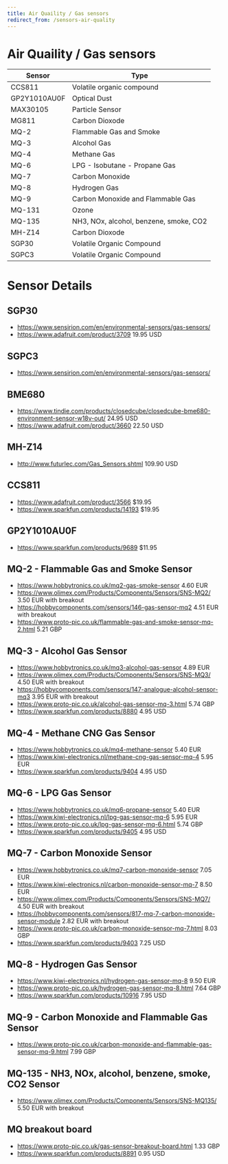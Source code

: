 ```yaml
---
title: Air Quaility / Gas sensors
redirect_from: /sensors-air-quality
---
```


# Air Quaility / Gas sensors

| Sensor       | Type                                   |
| ------------ | -------------------------------------- |
| CCS811       | Volatile organic compound              |
| GP2Y1010AU0F | Optical Dust                           |
| MAX30105     | Particle Sensor                        |
| MG811        | Carbon Dioxode                         |
| MQ-2         | Flammable Gas and Smoke                |
| MQ-3         | Alcohol Gas                            |
| MQ-4         | Methane Gas                            |
| MQ-6         | LPG - Isobutane - Propane Gas          |
| MQ-7         | Carbon Monoxide                        |
| MQ-8         | Hydrogen Gas                           |
| MQ-9         | Carbon Monoxide and Flammable Gas      |
| MQ-131       | Ozone                                  |
| MQ-135       | NH3, NOx, alcohol, benzene, smoke, CO2 |
| MH-Z14       | Carbon Dioxode                         |
| SGP30        | Volatile Organic Compound              |
| SGPC3        | Volatile Organic Compound              |

# Sensor Details

## SGP30

* <https://www.sensirion.com/en/environmental-sensors/gas-sensors/>
* <https://www.adafruit.com/product/3709> 19.95 USD

## SGPC3

* <https://www.sensirion.com/en/environmental-sensors/gas-sensors/>

## BME680

* <https://www.tindie.com/products/closedcube/closedcube-bme680-environment-sensor-w18v-out/> 24.95 USD
* <https://www.adafruit.com/product/3660> 22.50 USD

## MH-Z14

* <http://www.futurlec.com/Gas_Sensors.shtml> 109.90 USD

## CCS811

* <https://www.adafruit.com/product/3566> $19.95
* <https://www.sparkfun.com/products/14193> $19.95

## GP2Y1010AU0F

* <https://www.sparkfun.com/products/9689> $11.95

## MQ-2 - Flammable Gas and Smoke Sensor

* <https://www.hobbytronics.co.uk/mq2-gas-smoke-sensor> 4.60 EUR
* <https://www.olimex.com/Products/Components/Sensors/SNS-MQ2/> 3.50 EUR with breakout
* <https://hobbycomponents.com/sensors/146-gas-sensor-mq2> 4.51 EUR with breakout
* <https://www.proto-pic.co.uk/flammable-gas-and-smoke-sensor-mq-2.html> 5.21 GBP

## MQ-3 - Alcohol Gas Sensor

* <https://www.hobbytronics.co.uk/mq3-alcohol-gas-sensor> 4.89 EUR
* <https://www.olimex.com/Products/Components/Sensors/SNS-MQ3/> 4.50 EUR with breakout
* <https://hobbycomponents.com/sensors/147-analogue-alcohol-sensor-mq3> 3.95 EUR with breakout
* <https://www.proto-pic.co.uk/alcohol-gas-sensor-mq-3.html> 5.74 GBP
* <https://www.sparkfun.com/products/8880> 4.95 USD

## MQ-4 - Methane CNG Gas Sensor

* <https://www.hobbytronics.co.uk/mq4-methane-sensor> 5.40 EUR
* <https://www.kiwi-electronics.nl/methane-cng-gas-sensor-mq-4> 5.95 EUR
* https://www.sparkfun.com/products/9404 4.95 USD

## MQ-6 - LPG Gas Sensor

* <https://www.hobbytronics.co.uk/mq6-propane-sensor> 5.40 EUR
* <https://www.kiwi-electronics.nl/lpg-gas-sensor-mq-6> 5.95 EUR
* <https://www.proto-pic.co.uk/lpg-gas-sensor-mq-6.html> 5.74 GBP
* <https://www.sparkfun.com/products/9405> 4.95 USD

## MQ-7 - Carbon Monoxide Sensor

* <https://www.hobbytronics.co.uk/mq7-carbon-monoxide-sensor> 7.05 EUR
* <https://www.kiwi-electronics.nl/carbon-monoxide-sensor-mq-7> 8.50 EUR
* <https://www.olimex.com/Products/Components/Sensors/SNS-MQ7/> 4.50 EUR with breakout
* <https://hobbycomponents.com/sensors/817-mq-7-carbon-monoxide-sensor-module> 2.82 EUR with breakout
* <https://www.proto-pic.co.uk/carbon-monoxide-sensor-mq-7.html> 8.03 GBP
* <https://www.sparkfun.com/products/9403> 7.25 USD

## MQ-8 - Hydrogen Gas Sensor

* <https://www.kiwi-electronics.nl/hydrogen-gas-sensor-mq-8> 9.50 EUR
* <https://www.proto-pic.co.uk/hydrogen-gas-sensor-mq-8.html> 7.64 GBP
* <https://www.sparkfun.com/products/10916> 7.95 USD

## MQ-9 - Carbon Monoxide and Flammable Gas Sensor

* <https://www.proto-pic.co.uk/carbon-monoxide-and-flammable-gas-sensor-mq-9.html> 7.99 GBP

## MQ-135 - NH3, NOx, alcohol, benzene, smoke, CO2 Sensor

* <https://www.olimex.com/Products/Components/Sensors/SNS-MQ135/> 5.50 EUR with breakout

## MQ breakout board

* <https://www.proto-pic.co.uk/gas-sensor-breakout-board.html> 1.33 GBP
* <https://www.sparkfun.com/products/8891> 0.95 USD
